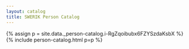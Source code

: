 ```yaml
---
layout: catalog
title: SWERIK Person Catalog
---
```

{% assign p = site.data._person-catalog.i-RgZqoibubx6FZYSzdaKsbX %}
{% include person-catalog.html p=p %}

